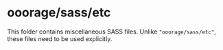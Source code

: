 # ooorage/sass/etc

This folder contains miscellaneous SASS files. Unlike `"ooorage/sass/etc"`, these files
need to be used explicitly.
